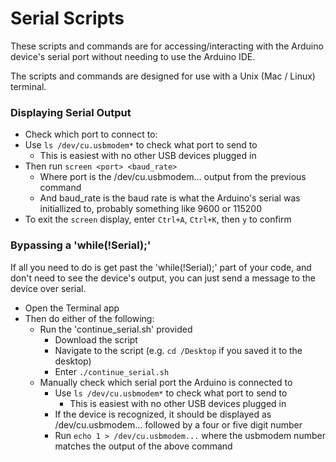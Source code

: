 # Serial Scripts 

These scripts and commands are for accessing/interacting with the Arduino device's serial port without needing to use the Arduino IDE. 

The scripts and commands are designed for use with a Unix (Mac / Linux) terminal.

### Displaying Serial Output

- Check which port to connect to:
- Use `ls /dev/cu.usbmodem*` to check what port to send to  
  - This is easiest with no other USB devices plugged in
- Then run `screen <port> <baud_rate>`
  - Where port is the /dev/cu.usbmodem... output from the previous command 
  - And baud_rate is the baud rate is what the Arduino's serial was initiallized to, probably something like 9600 or 115200
- To exit the `screen` display, enter `Ctrl+A`, `Ctrl+K`, then `y` to confirm 

### Bypassing a 'while(!Serial);' 

If all you need to do is get past the 'while(!Serial);' part of your code, and don't need to see the device's output, you can just send a message to the device over serial. 

- Open the Terminal app
- Then do either of the following:
  - Run the 'continue_serial.sh' provided
    - Download the script
    - Navigate to the script (e.g. `cd /Desktop` if you saved it to the desktop)
    - Enter `./continue_serial.sh`
  - Manually check which serial port the Arduino is connected to
    - Use `ls /dev/cu.usbmodem*` to check what port to send to  
      - This is easiest with no other USB devices plugged in
    - If the device is recognized, it should be displayed as /dev/cu.usbmodem... followed by a four or five digit number
    - Run `echo 1 > /dev/cu.usbmodem...` where the usbmodem number matches the output of the above command 